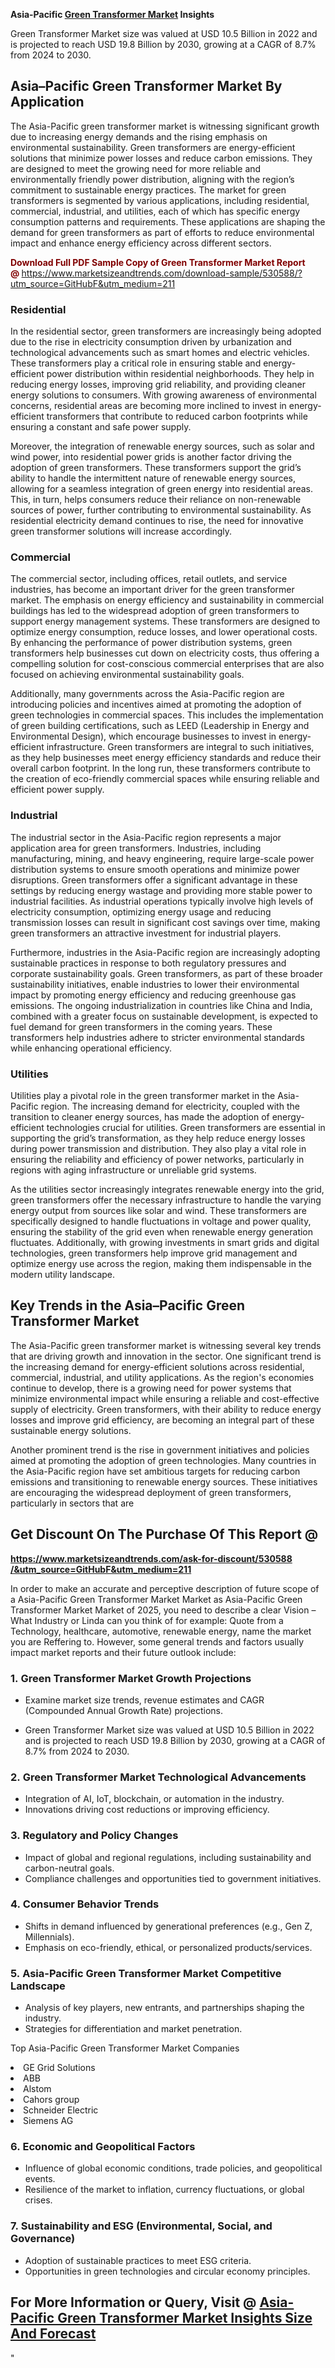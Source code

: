 <p><strong>Asia-Pacific&nbsp;<a href=""https://www.marketsizeandtrends.com/download-sample/530588/&amp;utm_source=GitHubF&amp;utm_medium=211"">Green Transformer Market</a> Insights</strong></p><p>Green Transformer Market size was valued at USD 10.5 Billion in 2022 and is projected to reach USD 19.8 Billion by 2030, growing at a CAGR of 8.7% from 2024 to 2030.</p><p><h2>Asia–Pacific Green Transformer Market By Application</h2><p>The Asia-Pacific green transformer market is witnessing significant growth due to increasing energy demands and the rising emphasis on environmental sustainability. Green transformers are energy-efficient solutions that minimize power losses and reduce carbon emissions. They are designed to meet the growing need for more reliable and environmentally friendly power distribution, aligning with the region’s commitment to sustainable energy practices. The market for green transformers is segmented by various applications, including residential, commercial, industrial, and utilities, each of which has specific energy consumption patterns and requirements. These applications are shaping the demand for green transformers as part of efforts to reduce environmental impact and enhance energy efficiency across different sectors.</p><p><p><strong><span style="color: #800000;">Download Full PDF Sample Copy of Green Transformer Market Report @</span>&nbsp;</strong><a href="https://www.marketsizeandtrends.com/download-sample/530588/?utm_source=GitHubF&amp;utm_medium=211" target="_blank">https://www.marketsizeandtrends.com/download-sample/530588/?utm_source=GitHubF&amp;utm_medium=211</a></p></p><h3>Residential</h3><p>In the residential sector, green transformers are increasingly being adopted due to the rise in electricity consumption driven by urbanization and technological advancements such as smart homes and electric vehicles. These transformers play a critical role in ensuring stable and energy-efficient power distribution within residential neighborhoods. They help in reducing energy losses, improving grid reliability, and providing cleaner energy solutions to consumers. With growing awareness of environmental concerns, residential areas are becoming more inclined to invest in energy-efficient transformers that contribute to reduced carbon footprints while ensuring a constant and safe power supply.</p><p>Moreover, the integration of renewable energy sources, such as solar and wind power, into residential power grids is another factor driving the adoption of green transformers. These transformers support the grid’s ability to handle the intermittent nature of renewable energy sources, allowing for a seamless integration of green energy into residential areas. This, in turn, helps consumers reduce their reliance on non-renewable sources of power, further contributing to environmental sustainability. As residential electricity demand continues to rise, the need for innovative green transformer solutions will increase accordingly.</p><h3>Commercial</h3><p>The commercial sector, including offices, retail outlets, and service industries, has become an important driver for the green transformer market. The emphasis on energy efficiency and sustainability in commercial buildings has led to the widespread adoption of green transformers to support energy management systems. These transformers are designed to optimize energy consumption, reduce losses, and lower operational costs. By enhancing the performance of power distribution systems, green transformers help businesses cut down on electricity costs, thus offering a compelling solution for cost-conscious commercial enterprises that are also focused on achieving environmental sustainability goals.</p><p>Additionally, many governments across the Asia-Pacific region are introducing policies and incentives aimed at promoting the adoption of green technologies in commercial spaces. This includes the implementation of green building certifications, such as LEED (Leadership in Energy and Environmental Design), which encourage businesses to invest in energy-efficient infrastructure. Green transformers are integral to such initiatives, as they help businesses meet energy efficiency standards and reduce their overall carbon footprint. In the long run, these transformers contribute to the creation of eco-friendly commercial spaces while ensuring reliable and efficient power supply.</p><h3>Industrial</h3><p>The industrial sector in the Asia-Pacific region represents a major application area for green transformers. Industries, including manufacturing, mining, and heavy engineering, require large-scale power distribution systems to ensure smooth operations and minimize power disruptions. Green transformers offer a significant advantage in these settings by reducing energy wastage and providing more stable power to industrial facilities. As industrial operations typically involve high levels of electricity consumption, optimizing energy usage and reducing transmission losses can result in significant cost savings over time, making green transformers an attractive investment for industrial players.</p><p>Furthermore, industries in the Asia-Pacific region are increasingly adopting sustainable practices in response to both regulatory pressures and corporate sustainability goals. Green transformers, as part of these broader sustainability initiatives, enable industries to lower their environmental impact by promoting energy efficiency and reducing greenhouse gas emissions. The ongoing industrialization in countries like China and India, combined with a greater focus on sustainable development, is expected to fuel demand for green transformers in the coming years. These transformers help industries adhere to stricter environmental standards while enhancing operational efficiency.</p><h3>Utilities</h3><p>Utilities play a pivotal role in the green transformer market in the Asia-Pacific region. The increasing demand for electricity, coupled with the transition to cleaner energy sources, has made the adoption of energy-efficient technologies crucial for utilities. Green transformers are essential in supporting the grid’s transformation, as they help reduce energy losses during power transmission and distribution. They also play a vital role in ensuring the reliability and efficiency of power networks, particularly in regions with aging infrastructure or unreliable grid systems.</p><p>As the utilities sector increasingly integrates renewable energy into the grid, green transformers offer the necessary infrastructure to handle the varying energy output from sources like solar and wind. These transformers are specifically designed to handle fluctuations in voltage and power quality, ensuring the stability of the grid even when renewable energy generation fluctuates. Additionally, with growing investments in smart grids and digital technologies, green transformers help improve grid management and optimize energy use across the region, making them indispensable in the modern utility landscape.</p><h2>Key Trends in the Asia–Pacific Green Transformer Market</h2><p>The Asia-Pacific green transformer market is witnessing several key trends that are driving growth and innovation in the sector. One significant trend is the increasing demand for energy-efficient solutions across residential, commercial, industrial, and utility applications. As the region's economies continue to develop, there is a growing need for power systems that minimize environmental impact while ensuring a reliable and cost-effective supply of electricity. Green transformers, with their ability to reduce energy losses and improve grid efficiency, are becoming an integral part of these sustainable energy solutions.</p><p>Another prominent trend is the rise in government initiatives and policies aimed at promoting the adoption of green technologies. Many countries in the Asia-Pacific region have set ambitious targets for reducing carbon emissions and transitioning to renewable energy sources. These initiatives are encouraging the widespread deployment of green transformers, particularly in sectors that are</p><h2><strong>Get Discount On The Purchase Of This Report @&nbsp;</strong></h2><p><strong><a href=""https://www.marketsizeandtrends.com/ask-for-discount/530588/&amp;utm_source=GitHubF&amp;utm_medium=211"" target=""_blank"">https://www.marketsizeandtrends.com/ask-for-discount/530588<br />/&amp;utm_source=GitHubF&amp;utm_medium=211</a></strong></p><p>In order to make an accurate and perceptive description of future scope of a Asia-Pacific&nbsp;Green Transformer Market Market as Asia-Pacific&nbsp;Green Transformer Market Market of 2025, you need to describe a clear Vision &ndash; What Industry or Linda can you think of for example: Quote from a Technology, healthcare, automotive, renewable energy, name the market you are Reffering to. However, some general trends and factors usually impact market reports and their future outlook include:</p><h3>1.&nbsp;<strong>Green Transformer Market Growth Projections</strong></h3><ul><li>Examine market size trends, revenue estimates and CAGR (Compounded Annual Growth Rate) projections.</li><li><p>Green Transformer Market size was valued at USD 10.5 Billion in 2022 and is projected to reach USD 19.8 Billion by 2030, growing at a CAGR of 8.7% from 2024 to 2030.</p></li></ul><h3>2.&nbsp;<strong>Green Transformer Market Technological Advancements</strong></h3><ul><li>Integration of AI, IoT, blockchain, or automation in the industry.</li><li>Innovations driving cost reductions or improving efficiency.</li></ul><h3>3.&nbsp;<strong>Regulatory and Policy Changes</strong></h3><ul><li>Impact of global and regional regulations, including sustainability and carbon-neutral goals.</li><li>Compliance challenges and opportunities tied to government initiatives.</li></ul><h3>4.&nbsp;<strong>Consumer Behavior Trends</strong></h3><ul><li>Shifts in demand influenced by generational preferences (e.g., Gen Z, Millennials).</li><li>Emphasis on eco-friendly, ethical, or personalized products/services.</li></ul><h3>5.&nbsp;<strong>Asia-Pacific Green Transformer Market Competitive Landscape</strong></h3><ul><li>Analysis of key players, new entrants, and partnerships shaping the industry.</li><li>Strategies for differentiation and market penetration.</li></ul><p data-pm-slice=""1 1 []"">Top Asia-Pacific Green Transformer Market Companies</p><div data-test-id=""""><p><li>GE Grid Solutions</li><li> ABB</li><li> Alstom</li><li> Cahors group</li><li> Schneider Electric</li><li> Siemens AG</li></p></div><h3>6.&nbsp;<strong>Economic and Geopolitical Factors</strong></h3><ul><li>Influence of global economic conditions, trade policies, and geopolitical events.</li><li>Resilience of the market to inflation, currency fluctuations, or global crises.</li></ul><h3>7.&nbsp;<strong>Sustainability and ESG (Environmental, Social, and Governance)</strong></h3><ul><li>Adoption of sustainable practices to meet ESG criteria.</li><li>Opportunities in green technologies and circular economy principles.</li></ul><h2><strong>For More Information or Query, Visit @&nbsp;</strong><a href=""https://www.verifiedmarketreports.com/product/green-transformer-market/"" target=""_blank"">Asia-Pacific Green Transformer Market Insights Size And Forecast</a></h2>"
